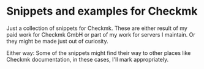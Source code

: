 # Snippets and examples for Checkmk

Just a collection of snippets for Checkmk. These are either result of my paid work for Checkmk GmbH or part of my work for servers I maintain. Or they might be made just out of curiosity. 

Either way: Some of the snippets might find their way to other places like Checkmk documentation, in these cases, I'll mark appropriately.
